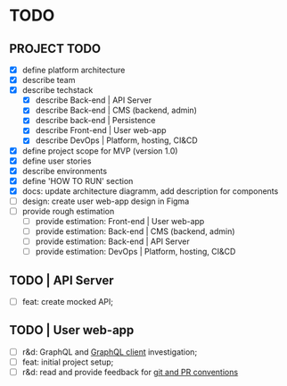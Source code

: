 # TODO

## PROJECT TODO

- [x] define platform architecture
- [x] describe team
- [x] describe techstack
  - [x] describe Back-end | API Server
  - [x] describe Back-end | CMS (backend, admin)
  - [x] describe back-end | Persistence
  - [x] describe Front-end | User web-app
  - [x] describe DevOps | Platform, hosting, CI&CD
- [x] define project scope for MVP (version 1.0)
- [x] define user stories
- [x] describe environments
- [x] define 'HOW TO RUN' section
- [x] docs: update architecture diagramm, add description for components
- [ ] design: create user web-app design in Figma
- [ ] provide rough estimation
  - [ ] provide estimation: Front-end | User web-app
  - [ ] provide estimation: Back-end | CMS (backend, admin)
  - [ ] provide estimation: Back-end | API Server
  - [ ] provide estimation: DevOps | Platform, hosting, CI&CD

## TODO | API Server

- [ ] feat: create mocked API;

## TODO | User web-app

- [ ] r&d: GraphQL and [GraphQL client](https://www.apollographql.com/docs/react/) investigation;
- [ ] feat: initial project setup;
- [ ] r&d: read and provide feedback for [git and PR conventions](https://docs.google.com/document/d/1ysG6vbPpRyM4OnsGJcHBXo339sgac6QdQnvHkUQ8pac/edit?usp=sharing)

